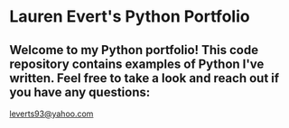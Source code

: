 # Lauren Evert's Python Portfolio

## Welcome to my Python portfolio! This code repository contains examples of Python I've written. Feel free to take a look and reach out if you have any questions:
leverts93@yahoo.com
